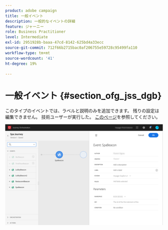 ```yaml
---
product: adobe campaign
title: 一般イベント
description: 一般的なイベントの詳細
feature: ジャーニー
role: Business Practitioner
level: Intermediate
exl-id: 2951928b-baaa-47cd-8142-625bd4a33ecc
source-git-commit: 712f66b2715bac0af206755e59728c95499fa110
workflow-type: tm+mt
source-wordcount: '41'
ht-degree: 19%

---
```


# 一般イベント {#section_ofg_jss_dgb}

このタイプのイベントでは、ラベルと説明のみを追加できます。 残りの設定は編集できません。 技術ユーザーが実行した。 [このページ](../event/about-events.md)を参照してください。

![](../assets/general-events.png)
